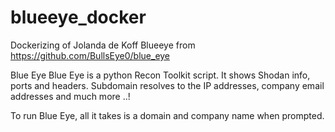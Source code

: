 # blueeye_docker
Dockerizing of Jolanda de Koff Blueeye from https://github.com/BullsEye0/blue_eye

Blue Eye
Blue Eye is a python Recon Toolkit script. It shows Shodan info, ports and headers. Subdomain resolves to the IP addresses, company email addresses and much more ..!

To run Blue Eye, all it takes is a domain and company name when prompted.
